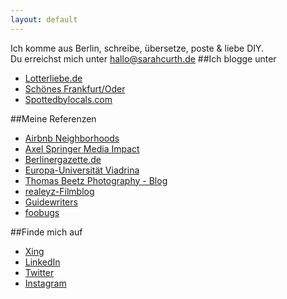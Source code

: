 ```yaml
---
layout: default
---
```

Ich komme aus Berlin, schreibe, übersetze, poste & liebe DIY.      
Du erreichst mich unter [hallo@sarahcurth.de](mailto:hallo@sarahcurth.de)
##Ich blogge unter
*  [Lotterliebe.de](http://lotterliebe.de)
*  [Schönes Frankfurt/Oder](http://schoenesffo.tumblr.com/)
*  [Spottedbylocals.com](http://spottedbylocals.com/berlin/author/sarahcurth)

##Meine Referenzen
*  [Airbnb Neighborhoods](https://www.airbnb.de/locations)
*  [Axel Springer Media Impact](http://www.axelspringer-mediapilot.de/)
*  [Berlinergazette.de](http://berlinergazette.de/author/sarah-curth/)
*  [Europa-Universität Viadrina](https://www.europa-uni.de)
*  [Thomas Beetz Photography - Blog](http://thomasbeetzphotography.com/wedding-stories/)
*  [realeyz-Filmblog](http://www.realeyz.tv/de/blog/author/sarahcurth)
*  [Guidewriters](https://guidewriters.com/)
*  [foobugs](http://foobugs.com)

##Finde mich auf
*  [Xing](https://www.xing.com/profile/Sarah_Curth)
*  [LinkedIn](https://www.linkedin.com/in/sarahcurth)
*  [Twitter](https://twitter.com/#!/Lotterliebe)
*  [Instagram](http://ink361.com/#/users/6785007/photos)
